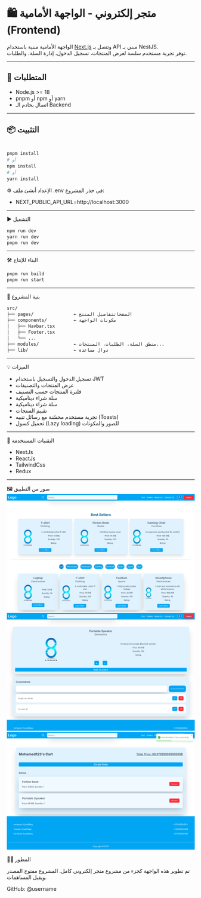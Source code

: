 # 🛍️ متجر إلكتروني - الواجهة الأمامية (Frontend)

الواجهة الأمامية مبنية باستخدام [Next.js](https://nextjs.org/) وتتصل بـ API مبني بـ NestJS.  
توفر تجربة مستخدم سلسة لعرض المنتجات، تسجيل الدخول، إدارة السلة، والطلبات.

---

## 🚀 المتطلبات

- Node.js >= 18
- pnpm أو npm أو yarn
- اتصال بخادم الـ Backend

---

## 📦 التثبيت

```bash

pnpm install
# أو
npm install
# أو
yarn install
``` 
⚙️ الإعداد
أنشئ ملف .env في جذر المشروع:
- NEXT_PUBLIC_API_URL=http://localhost:3000

---

▶️ التشغيل
```
npm run dev
yarn run dev
pnpm run dev
```
---

🛠️ البناء للإنتاج
```
pnpm run build
pnpm run start
```
---

🧱 بنية المشروع

``` 
src/
├── pages/               ← الصفحاتتفاصيل المنتج
├── components/          ← مكونات الواجهة
│   ├── Navbar.tsx
│   ├── Footer.tsx
│   └── ...
├── modules/             ← منطق السلة، الطلبات، المنتجات...
├── lib/                 ← دوال مساعدة
```
---

💡 الميزات
- تسجيل الدخول والتسجيل باستخدام JWT
- عرض المنتجات والتصنيفات
- فلترة المنتجات حسب التصنيف
- سلة شراء ديناميكية
- سلة شراء ديناميكية
- تقييم المنتجات
- تجربة مستخدم محسّنة مع رسائل تنبيه (Toasts)
- تحميل كسول (Lazy loading) للصور والمكونات
---

🧠 التقنيات المستخدمة
- NextJs
- ReactJs
- TailwindCss
- Redux
---

🖼️ صور من التطبيق
![الصفحة الرئيسية](public/screenshots/home.png)
![صفحة المنتج](public/screenshots/product.png)
![السلة](public/screenshots/cart.png)


👨‍💻 المطور



تم تطوير هذه الواجهة كجزء من مشروع متجر إلكتروني كامل.
المشروع مفتوح المصدر ويقبل المساهمات.

GitHub: @username
